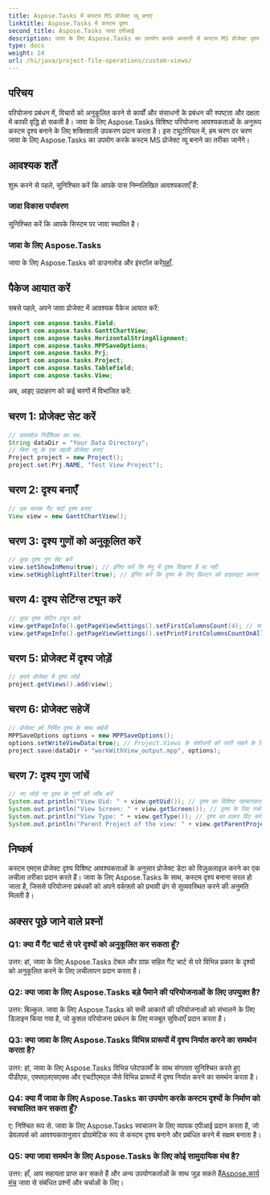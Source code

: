 ```yaml
---
title: Aspose.Tasks में कस्टम MS प्रोजेक्ट व्यू बनाएं
linktitle: Aspose.Tasks में कस्टम दृश्य
second_title: Aspose.Tasks जावा एपीआई
description: जावा के लिए Aspose.Tasks का उपयोग करके आसानी से कस्टम MS प्रोजेक्ट दृश्य बनाना सीखें। अनुरूप विचारों के साथ परियोजना प्रबंधन दक्षता बढ़ाएँ।
type: docs
weight: 24
url: /hi/java/project-file-operations/custom-views/
---
```

## परिचय
परियोजना प्रबंधन में, विचारों को अनुकूलित करने से कार्यों और संसाधनों के प्रबंधन की स्पष्टता और दक्षता में काफी वृद्धि हो सकती है। जावा के लिए Aspose.Tasks विशिष्ट परियोजना आवश्यकताओं के अनुरूप कस्टम दृश्य बनाने के लिए शक्तिशाली उपकरण प्रदान करता है। इस ट्यूटोरियल में, हम चरण दर चरण जावा के लिए Aspose.Tasks का उपयोग करके कस्टम MS प्रोजेक्ट व्यू बनाने का तरीका जानेंगे।
## आवश्यक शर्तें
शुरू करने से पहले, सुनिश्चित करें कि आपके पास निम्नलिखित आवश्यकताएँ हैं:
### जावा विकास पर्यावरण
सुनिश्चित करें कि आपके सिस्टम पर जावा स्थापित है।
### जावा के लिए Aspose.Tasks
 जावा के लिए Aspose.Tasks को डाउनलोड और इंस्टॉल करें[यहाँ](https://releases.aspose.com/tasks/java/).
## पैकेज आयात करें
सबसे पहले, अपने जावा प्रोजेक्ट में आवश्यक पैकेज आयात करें:
```java
import com.aspose.tasks.Field;
import com.aspose.tasks.GanttChartView;
import com.aspose.tasks.HorizontalStringAlignment;
import com.aspose.tasks.MPPSaveOptions;
import com.aspose.tasks.Prj;
import com.aspose.tasks.Project;
import com.aspose.tasks.TableField;
import com.aspose.tasks.View;
```
अब, आइए उदाहरण को कई चरणों में विभाजित करें:
## चरण 1: प्रोजेक्ट सेट करें
```java
// दस्तावेज़ निर्देशिका का पथ.
String dataDir = "Your Data Directory";
// बिना व्यू के एक खाली प्रोजेक्ट बनाएं
Project project = new Project();
project.set(Prj.NAME, "Test View Project");
```
## चरण 2: दृश्य बनाएँ
```java
// एक मानक गैंट चार्ट दृश्य बनाएं
View view = new GanttChartView();
```
## चरण 3: दृश्य गुणों को अनुकूलित करें
```java
// कुछ दृश्य गुण सेट करें
view.setShowInMenu(true); // इंगित करें कि मेनू में दृश्य दिखाना है या नहीं
view.setHighlightFilter(true); // इंगित करें कि दृश्य के लिए फ़िल्टर को हाइलाइट करना है या नहीं
```
## चरण 4: दृश्य सेटिंग्स ट्यून करें
```java
// कुछ दृश्य सेटिंग ट्यून करें
view.getPageInfo().getPageViewSettings().setFirstColumnsCount(4); // सभी पेजों पर प्रिंट करने के लिए पहले कॉलम की संख्या निर्धारित करें
view.getPageInfo().getPageViewSettings().setPrintFirstColumnsCountOnAllPages(true); // इंगित करें कि क्या सभी पृष्ठों पर पहले कॉलम की निर्दिष्ट संख्या मुद्रित की जानी है
```
## चरण 5: प्रोजेक्ट में दृश्य जोड़ें
```java
// हमारे प्रोजेक्ट में दृश्य जोड़ें
project.getViews().add(view);
```
## चरण 6: प्रोजेक्ट सहेजें
```java
// प्रोजेक्ट को निर्मित दृश्य के साथ सहेजें
MPPSaveOptions options = new MPPSaveOptions();
options.setWriteViewData(true); // Project.Views के संशोधनों को जारी रखने के लिए WriteViewData फ़्लैग का उपयोग करें
project.save(dataDir + "workWithView_output.mpp", options);
```
## चरण 7: दृश्य गुण जांचें
```java
// नए जोड़े गए दृश्य के गुणों की जाँच करें
System.out.println("View Uid: " + view.getUid()); // दृश्य का विशिष्ट पहचानकर्ता प्रिंट करें
System.out.println("View Screen: " + view.getScreen()); // दृश्य के लिए स्क्रीन प्रकार प्रिंट करें
System.out.println("View Type: " + view.getType()); // दृश्य का प्रकार प्रिंट करें
System.out.println("Parent Project of the view: " + view.getParentProject().get(Prj.NAME)); // दृश्य का मूल प्रोजेक्ट प्रिंट करें
```
## निष्कर्ष
कस्टम एमएस प्रोजेक्ट दृश्य विशिष्ट आवश्यकताओं के अनुसार प्रोजेक्ट डेटा को विज़ुअलाइज़ करने का एक लचीला तरीका प्रदान करते हैं। जावा के लिए Aspose.Tasks के साथ, कस्टम दृश्य बनाना सरल हो जाता है, जिससे परियोजना प्रबंधकों को अपने वर्कफ़्लो को प्रभावी ढंग से सुव्यवस्थित करने की अनुमति मिलती है।
## अक्सर पूछे जाने वाले प्रश्नों
### Q1: क्या मैं गैंट चार्ट से परे दृश्यों को अनुकूलित कर सकता हूँ?
उत्तर: हां, जावा के लिए Aspose.Tasks टेबल और ग्राफ़ सहित गैंट चार्ट से परे विभिन्न प्रकार के दृश्यों को अनुकूलित करने के लिए लचीलापन प्रदान करता है।
### Q2: क्या जावा के लिए Aspose.Tasks बड़े पैमाने की परियोजनाओं के लिए उपयुक्त है?
उत्तर: बिल्कुल. जावा के लिए Aspose.Tasks को सभी आकारों की परियोजनाओं को संभालने के लिए डिज़ाइन किया गया है, जो कुशल परियोजना प्रबंधन के लिए मजबूत सुविधाएँ प्रदान करता है।
### Q3: क्या जावा के लिए Aspose.Tasks विभिन्न प्रारूपों में दृश्य निर्यात करने का समर्थन करता है?
उत्तर: हां, जावा के लिए Aspose.Tasks विभिन्न प्लेटफार्मों के साथ संगतता सुनिश्चित करते हुए पीडीएफ, एक्सएलएसएक्स और एचटीएमएल जैसे विभिन्न प्रारूपों में दृश्य निर्यात करने का समर्थन करता है।
### Q4: क्या मैं जावा के लिए Aspose.Tasks का उपयोग करके कस्टम दृश्यों के निर्माण को स्वचालित कर सकता हूँ?
ए: निश्चित रूप से. जावा के लिए Aspose.Tasks स्वचालन के लिए व्यापक एपीआई प्रदान करता है, जो डेवलपर्स को आवश्यकतानुसार प्रोग्रामेटिक रूप से कस्टम दृश्य बनाने और प्रबंधित करने में सक्षम बनाता है।
### Q5: क्या जावा समर्थन के लिए Aspose.Tasks के लिए कोई सामुदायिक मंच है?
 उत्तर: हाँ, आप सहायता प्राप्त कर सकते हैं और अन्य उपयोगकर्ताओं के साथ जुड़ सकते हैं[Aspose.कार्य मंच](https://forum.aspose.com/c/tasks/15) जावा से संबंधित प्रश्नों और चर्चाओं के लिए।